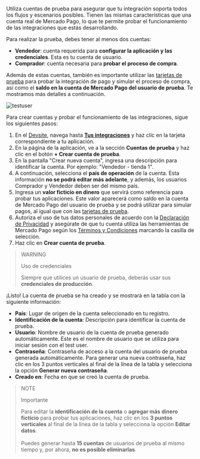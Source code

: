 Utiliza cuentas de prueba para asegurar que tu integración soporta todos los flujos y escenarios posibles. Tienen las mismas características que una cuenta real de Mercado Pago, lo que te permite probar el funcionamiento de las integraciones que estás desarrollando.

Para realizar la prueba, debes tener al menos dos cuentas:

* **Vendedor**: cuenta requerida para **configurar la aplicación y las credenciales**. Esta es tu cuenta de usuario.
* **Comprador**: cuenta necesaria para **probar el proceso de compra**.

Además de estas cuentas, también es importante utilizar las [tarjetas de prueba](/developers/es/guides/additional-content/your-integrations/test-cards) para probar la integración de pago y simular el proceso de compra, así como el **saldo en la cuenta de Mercado Pago del usuario de prueba**. Te mostramos más detalles a continuación.

![testuser](test-user/create-test-users-es.png)

Para crear cuentas y probar el funcionamiento de las integraciones, sigue los siguientes pasos:

1. En el [Devsite](/developers/pt/docs), navega hasta **[Tus integraciones](/developers/panel/app)** y haz clic en la tarjeta correspondiente a tu aplicación.
2. En la página de la aplicación, ve a la sección **Cuentas de prueba** y haz clic en el botón **+ Crear cuenta de prueba**.
3. En la pantalla "Crear nueva cuenta", ingresa una descripción para identificar la cuenta. Por ejemplo: "Vendedor - tienda 1".
4. A continuación, selecciona el **país de operación** de la cuenta. Esta información **no se podrá editar más adelante**, y además, los usuarios Comprador y Vendedor deben ser del mismo país.
5. Ingresa un **valor ficticio en dinero** que servirá como referencia para probar tus aplicaciones. Este valor aparecerá como saldo en la cuenta de Mercado Pago del usuario de prueba y se podrá utilizar para simular pagos, al igual que con las [tarjetas de prueba](/developers/es/guides/additional-content/your-integrations/test-cards).
6. Autoriza el uso de tus datos personales de acuerdo con la [Declaración de Privacidad](https://www.mercadopago.com.br/privacidade) y asegúrate de que tu cuenta utiliza las herramientas de Mercado Pago según los [Términos y Condiciones](/developers/es/docs/resources/legal/terms-and-conditions) marcando la casilla de selección.
7. Haz clic en **Crear cuenta de prueba**.

> WARNING
>
> Uso de credenciales
>
> Siempre que utilices un usuario de prueba, deberás usar sus **credenciales de producción**.


¡Listo! La cuenta de prueba se ha creado y se mostrará en la tabla con la siguiente información:

* **País**: Lugar de origen de la cuenta seleccionado en tu registro.
* **Identificación de la cuenta**: Descripción para identificar la cuenta de prueba.
* **Usuario**: Nombre de usuario de la cuenta de prueba generado automáticamente. Este es el nombre de usuario que se utiliza para iniciar sesión con el test user.
* **Contraseña**: Contraseña de acceso a la cuenta del usuario de prueba generada automáticamente. Para generar una nueva contraseña, haz clic en los 3 puntos verticales al final de la línea de la tabla y selecciona la opción **Generar nueva contraseña**.
* **Creado en**: Fecha en que se creó la cuenta de prueba.

> NOTE
>
> Importante
>
> Para editar la **identificación de la cuenta** o **agregar más dinero ficticio** para probar tus aplicaciones, haz clic en los **3 puntos verticales** al final de la línea de la tabla y selecciona la opción **Editar datos**.<br> <br> Puedes generar hasta **15 cuentas** de usuarios de prueba al mismo tiempo y, por ahora, **no es posible eliminarlas**.
